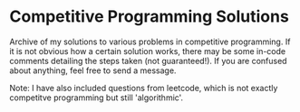 # Competitive Programming Solutions
Archive of my solutions to various problems in competitive programming. If it is not obvious how a certain solution works, there may be some in-code comments detailing the steps taken (not guaranteed!). If you are confused about anything, feel free to send a message.

Note: I have also included questions from leetcode, which is not exactly competitve programming but still 'algorithmic'.
